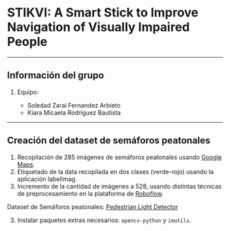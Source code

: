 # STIKVI: A Smart Stick to Improve Navigation of Visually Impaired People
----------------------------------------------------------------------------------------------------------------------------------------------------
## Información del grupo
1. Equipo:

    * Soledad Zarai Fernandez Arbieto
    * Kiara Micaela Rodriguez Bautista
----------------------------------------------------------------------------------------------------------------------------------------------------
## Creación del dataset de semáforos peatonales
1. Recopilación de 285 imágenes de semáforos peatonales usando [Google Maps](https://www.google.com/maps/).
2. Etiquetado de la data recopilada en dos clases (verde-rojo) usando la aplicación labelImag. 
3. Incremento de la cantidad de imágenes a 528, usando distintas técnicas de preprocesamiento en la plataforma de [Roboflow](https://roboflow.com/).

Dataset de Semáforos peatonales: [Pedestrian Light Detector](https://app.roboflow.com/project/pedestrian-light-detector/)


3. Instalar paquetes extras necesarios: `opencv-python` y `imutils`.
